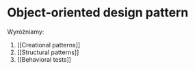 # Object-oriented design pattern


Wyróżniamy:
1. [[Creational patterns]]
2. [[Structural patterns]]
3. [[Behavioral tests]]